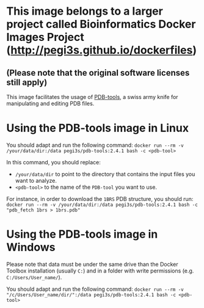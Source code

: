 # This image belongs to a larger project called Bioinformatics Docker Images Project (http://pegi3s.github.io/dockerfiles)
## (Please note that the original software licenses still apply)

This image facilitates the usage of [PDB-tools](https://github.com/haddocking/pdb-tools), a swiss army knife for manipulating and editing PDB files.

# Using the PDB-tools image in Linux

You should adapt and run the following command: `docker run --rm -v /your/data/dir:/data pegi3s/pdb-tools:2.4.1 bash -c <pdb-tool>`

In this command, you should replace:

- `/your/data/dir` to point to the directory that contains the input files you want to analyze.
- `<pdb-tool>` to the name of the `PDB-tool` you want to use.

For instance, in order to download the `1BRS` PDB structure, you should run: `docker run --rm -v /your/data/dir:/data pegi3s/pdb-tools:2.4.1 bash -c "pdb_fetch 1brs > 1brs.pdb"`

# Using the PDB-tools image in Windows

Please note that data must be under the same drive than the Docker Toolbox installation (usually `C:`) and in a folder with write permissions (e.g. `C:/Users/User_name/`).

You should adapt and run the following command: `docker run --rm -v "/c/Users/User_name/dir/":/data pegi3s/pdb-tools:2.4.1 bash -c <pdb-tool>`
